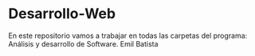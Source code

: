 # Desarrollo-Web
En este repositorio vamos a trabajar en todas las carpetas del programa: Análisis y desarrollo de Software.
Emil Batista
